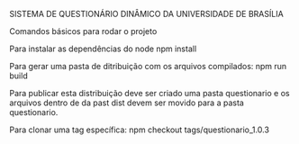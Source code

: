 SISTEMA DE QUESTIONÁRIO DINÂMICO DA UNIVERSIDADE DE BRASÍLIA

Comandos básicos para rodar o projeto

Para instalar as dependências do node
    npm install

Para gerar uma pasta de ditribuição com os arquivos compilados:
    npm run build


Para publicar esta distribuição deve ser criado uma pasta questionario e os arquivos dentro de da past dist devem ser movido para
a pasta questionario.

Para clonar uma tag específica:
    npm checkout tags/questionario_1.0.3
